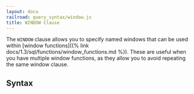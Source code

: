 ```yaml
---
layout: docu
railroad: query_syntax/window.js
title: WINDOW Clause
---
```


The `WINDOW` clause allows you to specify named windows that can be used within [window functions]({% link docs/1.3/sql/functions/window_functions.md %}). These are useful when you have multiple window functions, as they allow you to avoid repeating the same window clause.

## Syntax

<div id="rrdiagram"></div>
